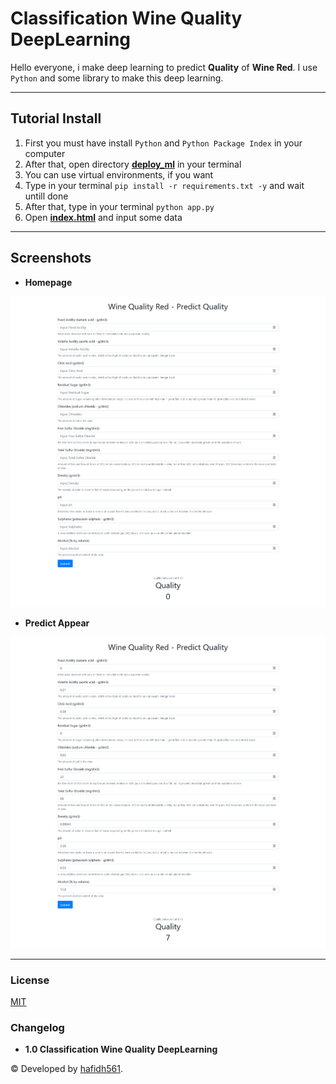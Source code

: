 # Classification Wine Quality DeepLearning

Hello everyone, i make deep learning to predict **Quality** of **Wine Red**. I use `Python` and some library to make this deep learning.

---

## Tutorial Install

1. First you must have install `Python` and `Python Package Index` in your computer
2. After that, open directory [**deploy_ml**](./deploy_ml/) in your terminal
3. You can use virtual environments, if you want
4. Type in your terminal `pip install -r requirements.txt -y` and wait untill done
5. After that, type in your terminal `python app.py`
6. Open [**index.html**](./index.html) and input some data

---

## Screenshots

- **Homepage**

![Index](./screenshots/screenshot_1.png 'Homepage')

- **Predict Appear**

![Predict](./screenshots/screenshot_2.png 'Predict Appear')

---

### License

[MIT](./LICENSE)

### Changelog

- **1.0 Classification Wine Quality DeepLearning**

© Developed by [hafidh561](https://github.com/hafidh561).
